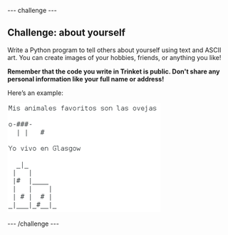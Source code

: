 \--- challenge \---

## Challenge: about yourself

Write a Python program to tell others about yourself using text and ASCII art. You can create images of your hobbies, friends, or anything you like!

**Remember that the code you write in Trinket is public. Don't share any personal information like your full name or address!**

Here’s an example:

![captura de pantalla](images/me-about.png)

\--- /challenge \---